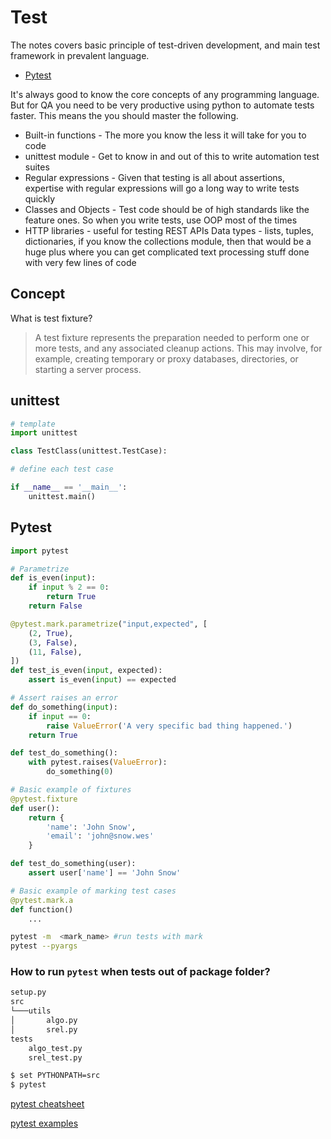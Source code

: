# Test

The notes covers basic principle of test-driven development, and main test framework in prevalent language.

- [Pytest](#pytest)


It's always good to know the core concepts of any programming language. But for QA you need to be very productive using python to automate tests faster. This means the you should master the following.

- Built-in functions - The more you know the less it will take for you to code
- unittest module - Get to know in and out of this to write automation test suites
- Regular expressions - Given that testing is all about assertions, expertise with regular expressions will go a long way to write tests quickly
- Classes and Objects - Test code should be of high standards like the feature ones. So when you write tests, use OOP most of the times
- HTTP libraries - useful for testing REST APIs
Data types - lists, tuples, dictionaries, if you know the collections module, then that would be a huge plus where you can get complicated text processing stuff done with very few lines of code


## Concept

What is test fixture?
> A test fixture represents the preparation needed to perform one or more tests, and any associated cleanup actions. This may involve, for example, creating temporary or proxy databases, directories, or starting a server process.

## unittest

```python
# template
import unittest

class TestClass(unittest.TestCase):

# define each test case

if __name__ == '__main__':
    unittest.main()

```

## Pytest

```python
import pytest

# Parametrize 
def is_even(input):
    if input % 2 == 0:
        return True
    return False

@pytest.mark.parametrize("input,expected", [
    (2, True),
    (3, False),
    (11, False),
])
def test_is_even(input, expected):
    assert is_even(input) == expected

# Assert raises an error
def do_something(input):
    if input == 0:
        raise ValueError('A very specific bad thing happened.')
    return True

def test_do_something():
    with pytest.raises(ValueError):
        do_something(0)

# Basic example of fixtures
@pytest.fixture
def user():
    return {
        'name': 'John Snow',
        'email': 'john@snow.wes'
    }

def test_do_something(user):
    assert user['name'] == 'John Snow'

# Basic example of marking test cases
@pytest.mark.a
def function()
    ...

```

```bash
pytest -m  <mark_name> #run tests with mark
pytest --pyargs

```

### How to run `pytest` when tests out of package folder?

```bash
setup.py
src
└───utils
│       algo.py
│       srel.py
tests
    algo_test.py
    srel_test.py

$ set PYTHONPATH=src
$ pytest
```

[pytest cheatsheet](https://leportella.com/cheatlist/2019/01/24/pytest-cheatsheet.html)

[pytest examples](http://zetcode.com/python/pytest/)

